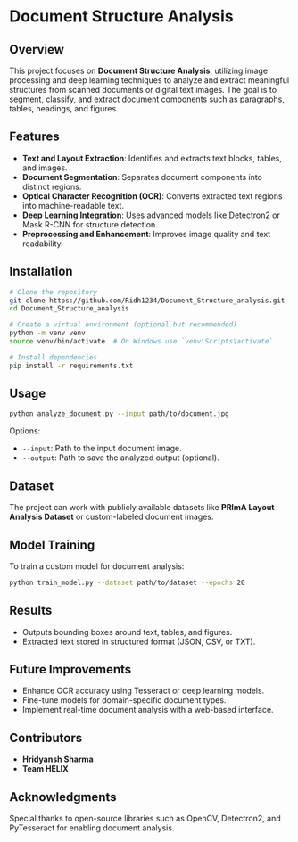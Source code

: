 # Document Structure Analysis

## Overview
This project focuses on **Document Structure Analysis**, utilizing image processing and deep learning techniques to analyze and extract meaningful structures from scanned documents or digital text images. The goal is to segment, classify, and extract document components such as paragraphs, tables, headings, and figures.

## Features
- **Text and Layout Extraction**: Identifies and extracts text blocks, tables, and images.
- **Document Segmentation**: Separates document components into distinct regions.
- **Optical Character Recognition (OCR)**: Converts extracted text regions into machine-readable text.
- **Deep Learning Integration**: Uses advanced models like Detectron2 or Mask R-CNN for structure detection.
- **Preprocessing and Enhancement**: Improves image quality and text readability.

## Installation
```bash
# Clone the repository
git clone https://github.com/Ridh1234/Document_Structure_analysis.git
cd Document_Structure_analysis

# Create a virtual environment (optional but recommended)
python -m venv venv
source venv/bin/activate  # On Windows use `venv\Scripts\activate`

# Install dependencies
pip install -r requirements.txt
```

## Usage
```bash
python analyze_document.py --input path/to/document.jpg
```
Options:
- `--input`: Path to the input document image.
- `--output`: Path to save the analyzed output (optional).

## Dataset
The project can work with publicly available datasets like **PRImA Layout Analysis Dataset** or custom-labeled document images.

## Model Training
To train a custom model for document analysis:
```bash
python train_model.py --dataset path/to/dataset --epochs 20
```

## Results
- Outputs bounding boxes around text, tables, and figures.
- Extracted text stored in structured format (JSON, CSV, or TXT).

## Future Improvements
- Enhance OCR accuracy using Tesseract or deep learning models.
- Fine-tune models for domain-specific document types.
- Implement real-time document analysis with a web-based interface.

## Contributors
- **Hridyansh Sharma**
- **Team HELIX**

## Acknowledgments
Special thanks to open-source libraries such as OpenCV, Detectron2, and PyTesseract for enabling document analysis.
